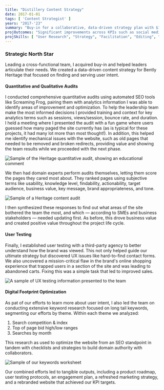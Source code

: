 ```yaml
---
title: "Distillery Content Strategy"
date: 2017-01-01
tags: [ 'Content Strategist' ]
years: "2017-'23"
summary: "Buy-in for a collaborative, data-driven strategy plan with $100k budget"
projOutcomes: "Significant improvements across KPIs such as social media engagement, SEM conversions, lowered website bounce rate, website session durations, and web form conversions."
projSkills: [ "User Research", "Strategy", "Facilitation", "Editing", "Facilitation", "Vendor Procurement", "IA", "UX", "SEO" ]
---
```


### Strategic North Star
Leading a cross-functional team, I acquired buy-in and helped leaders articulate their needs. We created a data-driven content strategy for Bently Heritage that focused on finding and serving user intent. 

#### Quantitative and Qualitative Audits

I conducted comprehensive quantitative audits using automated SEO tools like Screaming Frog, pairing them with analytics information I was able to identify areas of improvement and optimization. To help the leadership team make the most informed decisions I provided training and context for key analytics terms such as sessions, views/session, bounce rate, and duration. I held a meeting where I presented the audit with a fun game where users guessed how many paged the site currently has (as is typical for these projects, it had many lot more than most thought!). In addition, this helped me identify mechanical issues with the website, such as old pages that needed to be removed and broken redirects, providing value and showing the team results while we proceeded with the next phase. 

![Sample of the Heritage quantitative audit, showing an educational comment](/heritage-quan-audit.jpg)

We then had domain experts perform audits themselves, letting them score the pages they cared most about. They ranked pages using subjective terms like usability, knowledge level, findability, actionability, target audience, business value, key message, brand appropriateness, and tone. 

![Sample of a Heritage content audit](/heritage-audit-sample.jpg)

I then synthesized these responses to find out what areas of the site bothered the team the most, and which — according to SMEs and business stakeholders — needed updating first. As before, this drove business value and created positive value throughout the project life cycle.

#### User Testing

Finally, I established user testing with a third-party agency to better understand how the brand was viewed. This not only helped guide our ultimate strategy but discovered UX issues like hard-to-find contact forms. We also uncovered a mission-critical flaw in the brand's online shopping experience that trapped users in a section of the site and was leading to abandoned carts. Fixing this was a simple task that led to improved sales. 

![A sample of UX testing information presented to the team](/heritage-audit-results.jpg)

#### Digital Footprint Optimization

As pat of our efforts to learn more about user intent, I also led the team on conducting extensive keyword research focused on long tail keywords, segmenting our efforts by theme. Within each theme we analyzed:

1. Search competition & index
1. Top of page bid high/low ranges
1. Searches by month

This research as used to optimize the website from an SEO standpoint in tandem with checklists and strategies to build domain authority with collaborators. 

![Sample of our keywords worksheet](/heritage-keyword-research.jpg)

Our combined efforts led to tangible outputs, including a product roadmap, user testing protocols, an engagement plan, a refreshed marketing strategy, and a rebranded website that achieved our KPI targets.



